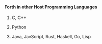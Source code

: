 #### Forth in other Host Programming Languages

1. C, C++

2. Python

3. Java, JavScript, Rust, Haskell, Go, Lisp
